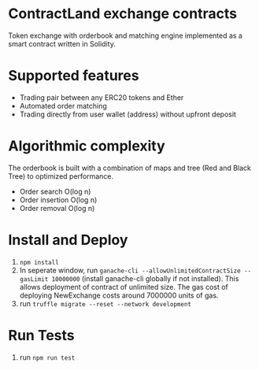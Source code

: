 # ContractLand exchange contracts
Token exchange with orderbook and matching engine implemented as a smart contract written in Solidity.

# Supported features
* Trading pair between any ERC20 tokens and Ether
* Automated order matching
* Trading directly from user wallet (address) without upfront deposit

# Algorithmic complexity
The orderbook is built with a combination of maps and tree (Red and Black Tree) to optimized performance.

* Order search O(log n)
* Order insertion O(log n)
* Order removal O(log n)

# Install and Deploy
1. `npm install`
2. In seperate window, run `ganache-cli --allowUnlimitedContractSize --gasLimit 10000000` (install ganache-cli globally if not installed). This allows deployment of contract of unlimited size. The gas cost of deploying NewExchange costs around 7000000 units of gas.
3. run `truffle migrate --reset --network development`

# Run Tests
1. run `npm run test`
